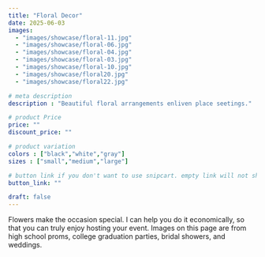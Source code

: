 ```yaml
---
title: "Floral Decor"
date: 2025-06-03
images: 
  - "images/showcase/floral-11.jpg"
  - "images/showcase/floral-06.jpg"
  - "images/showcase/floral-04.jpg"
  - "images/showcase/floral-03.jpg"
  - "images/showcase/floral-10.jpg"
  - "images/showcase/floral20.jpg"
  - "images/showcase/floral22.jpg"

# meta description
description : "Beautiful floral arrangements enliven place seetings."

# product Price
price: ""
discount_price: ""

# product variation
colors : ["black","white","gray"]
sizes : ["small","medium","large"]

# button link if you don't want to use snipcart. empty link will not show button
button_link: ""

draft: false
---
```


Flowers make the occasion special. I can help you do it economically, so that you can truly enjoy hosting your event. Images on this page are from high school proms, college graduation parties, bridal showers, and weddings.
